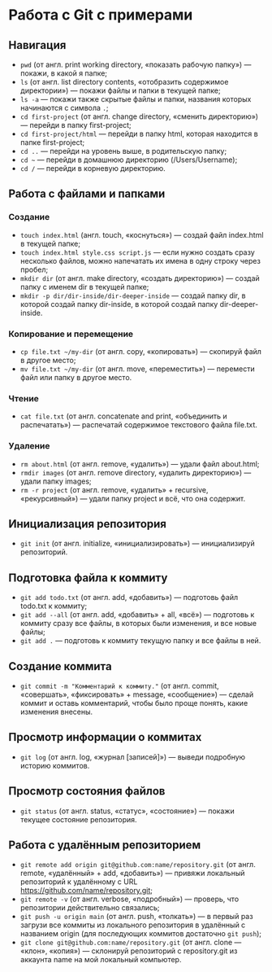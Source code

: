 # Работа с Git с примерами

## Навигация  
- `pwd` (от англ. print working directory, «показать рабочую папку») — покажи, в какой я папке;  
- `ls` (от англ. list directory contents, «отобразить содержимое директории») — покажи файлы и папки в текущей папке;  
- `ls -a` — покажи также скрытые файлы и папки, названия которых начинаются с символа `.`;  
- `cd first-project` (от англ. change directory, «сменить директорию») — перейди в папку first-project;  
- `cd first-project/html` — перейди в папку html, которая находится в папке first-project;  
- `cd ..` — перейди на уровень выше, в родительскую папку;
- `cd ~` — перейди в домашнюю директорию (/Users/Username);
- `cd /` — перейди в корневую директорию.

## Работа с файлами и папками  
### Создание  
- `touch index.html` (англ. touch, «коснуться») — создай файл index.html в текущей папке;  
- `touch index.html style.css script.js` — если нужно создать сразу несколько файлов, можно напечатать их имена в одну строку через пробел;  
- `mkdir dir` (от англ. make directory, «создать директорию») — создай папку с именем dir в текущей папке;  
- `mkdir -p dir/dir-inside/dir-deeper-inside` — создай папку dir, в которой создай папку dir-inside, в которой создай папку dir-deeper-inside.

### Копирование и перемещение  
- `cp file.txt ~/my-dir` (от англ. copy, «копировать») — скопируй файл в другое место;  
- `mv file.txt ~/my-dir` (от англ. move, «переместить») — перемести файл или папку в другое место.

### Чтение  
- `cat file.txt` (от англ. concatenate and print, «объединить и распечатать») — распечатай содержимое текстового файла file.txt.

### Удаление  
- `rm about.html` (от англ. remove, «удалить») — удали файл about.html;  
- `rmdir images` (от англ. remove directory, «удалить директорию») — удали папку images;  
- `rm -r project` (от англ. remove, «удалить» + recursive, «рекурсивный») — удали папку project и всё, что она содержит.

## Инициализация репозитория  
- `git init` (от англ. initialize, «инициализировать») — инициализируй репозиторий.

## Подготовка файла к коммиту  
- `git add todo.txt` (от англ. add, «добавить») — подготовь файл todo.txt к коммиту;  
- `git add --all` (от англ. add, «добавить» + all, «всё») — подготовь к коммиту сразу все файлы, в которых были изменения, и все новые файлы;  
- `git add .` — подготовь к коммиту текущую папку и все файлы в ней.

## Создание коммита  
- `git commit -m "Комментарий к коммиту."` (от англ. commit, «совершать», «фиксировать» + message, «сообщение») — сделай коммит и оставь комментарий, чтобы было проще понять, какие изменения внесены.

## Просмотр информации о коммитах  
- `git log` (от англ. log, «журнал [записей]») — выведи подробную историю коммитов.

## Просмотр состояния файлов  
- `git status` (от англ. status, «статус», «состояние») — покажи текущее состояние репозитория.

## Работа с удалённым репозиторием  
- `git remote add origin git@github.com:name/repository.git` (от англ. remote, «удалённый» + add, «добавить») — привяжи локальный репозиторий к удалённому с URL https://github.com/name/repository.git;  
- `git remote -v` (от англ. verbose, «подробный») — проверь, что репозитории действительно связались;  
- `git push -u origin main` (от англ. push, «толкать») — в первый раз загрузи все коммиты из локального репозитория в удалённый с названием origin (для последующих коммитов достаточно `git push`);  
- `git clone git@github.com:name/repository.git` (от англ. clone — «клон», «копия») — склонируй репозиторий с repository.git из аккаунта name на мой локальный компьютер.


